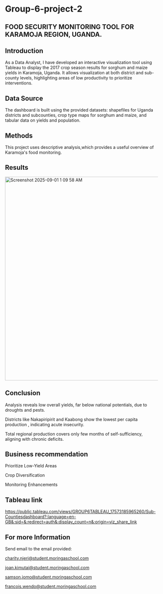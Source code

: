 # Group-6-project-2
## FOOD SECURITY MONITORING TOOL FOR KARAMOJA REGION, UGANDA.
## Introduction

As a Data Analyst, I have developed an interactive visualization tool using Tableau to display the 2017 crop season results for sorghum and maize yields in Karamoja, Uganda. It allows visualization at both district and sub-county levels, highlighting areas of low productivity to prioritize interventions.
## Data Source
The dashboard is built using the provided datasets: shapefiles for Uganda districts and subcounties, crop type maps for sorghum and maize, and tabular data on yields and population.
## Methods
This project uses descriptive analysis,which provides a useful overview of Karamoja's food monitoring.
## Results
<img width="996" height="672" alt="Screenshot 2025-09-01 1 09 58 AM" src="https://github.com/user-attachments/assets/b79b651d-3dcd-4f85-8b9e-c9a5ba77a49c" />

## Conclusion
Analysis reveals low overall yields, far below national potentials, due to droughts and pests.

Districts like Nakapiripirit and Kaabong show the lowest per capita production , indicating acute insecurity.

Total regional production covers only few months of self-sufficiency, aligning with chronic deficits.

## Business recommendation
Prioritize Low-Yield Areas

Crop Diversification

Monitoring Enhancements

## Tableau link

https://public.tableau.com/views/GROUP6TABLEAU_17573185965260/Sub-Countiesdashboard?:language=en-GB&:sid=&:redirect=auth&:display_count=n&:origin=viz_share_link

## For more Information
Send email to the email provided:

charity.njeri@student.moringaschool.com

joan.kimutai@student.moringaschool.com

samson.jomo@student.moringaschool.com

francois.wendo@student.moringaschool.com

